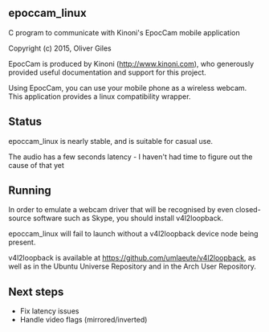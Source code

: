 epoccam_linux
-------------
C program to communicate with Kinoni's EpocCam mobile application

Copyright (c) 2015, Oliver Giles

EpocCam is produced by Kinoni (http://www.kinoni.com), who generously
provided useful documentation and support for this project.

Using EpocCam, you can use your mobile phone as a wireless webcam.
This application provides a linux compatibility wrapper.

Status
------
epoccam_linux is nearly stable, and is suitable for casual use.

The audio has a few seconds latency - I haven't had time to figure out
the cause of that yet

Running
-------
In order to emulate a webcam driver that will be recognised by even
closed-source software such as Skype, you should install v4l2loopback.

epoccam_linux will fail to launch without a v4l2loopback device node
being present.

v4l2loopback is available at https://github.com/umlaeute/v4l2loopback,
as well as in the Ubuntu Universe Repository and in the Arch User
Repository.

Next steps
----------
- Fix latency issues
- Handle video flags (mirrored/inverted)

